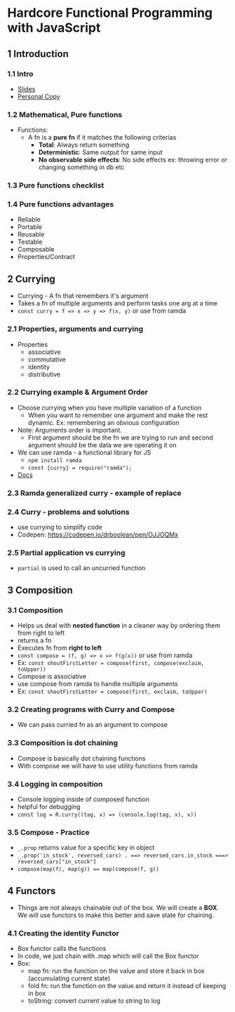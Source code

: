 # Hardcore Functional Programming with JavaScript

## 1 Introduction
### 1.1 Intro
- [Slides](https://docs.google.com/presentation/d/1nj5xmsHeJh-6RdjLs1190Hwl8smclvFLePqPCTVsrYw/edit#slide=id.g338d117be_040)
- [Personal Copy](https://docs.google.com/presentation/d/1_WbSJ2ViglL1q9eO2RIeWgWMSSYu-GFBgWedJvk42Jc/edit#slide=id.g338d117be_040)

### 1.2 Mathematical, Pure functions
- Functions:
    - A fn is a **pure fn** if it matches the following criterias
        - **Total**: Always return something
        - **Deterministic**: Same output for same input
        - **No observable side effects**: No side effects ex: throwing error or changing something in db etc

### 1.3 Pure functions checklist

### 1.4 Pure functions advantages   
- Reliable
- Portable
- Reusable
- Testable
- Composable
- Properties/Contract

## 2 Currying
- Currying - A fn that remembers it's argument
- Takes  a fn of multiple arguments and perform tasks one arg at a time
- `const curry = f => x => y => f(x, y)` or use from ramda

### 2.1 Properties, arguments and currying
- Properties
    - associative
    - commutative
    - identity
    - distributive

### 2.2 Currying example & Argument Order
- Choose currying when you have multiple variation of a function
    - When you want to remember one argument and make the rest dynamic. Ex: remembering an obvious configuration
- Note: Arguments order is important.
    - First argument should be the fn we are trying to run and second argument should be the data we are operating it on
- We can use ramda - a functional library for JS
    - `npm install ramda`
    - `const {curry} = require("ramda");`
- [Docs](https://ramdajs.com/)

### 2.3 Ramda generalized curry - example of replace

### 2.4 Curry - problems and solutions
- use currying to simplify code
- Codepen: https://codepen.io/drboolean/pen/OJJOQMx

### 2.5 Partial application vs currying
- `partial` is used to call an uncurried function

## 3 Composition
### 3.1 Composition
- Helps us deal with **nested function** in a cleaner way by ordering them from right to left
- returns a fn
- Executes fn from **right to left**
- `const compose = (f, g) => x => f(g(x))` or use from ramda
- Ex: `const shoutFirstLetter = compose(first, compose(exclaim, toUpper))`
- Compose is associative
- use compose from ramda to handle multiple arguments
- Ex: `const shoutFirstLetter = compose(first, exclaim, toUpper)`

### 3.2 Creating programs with Curry and Compose
- We can pass curried fn as an argument to compose

### 3.3 Composition is dot chaining
- Compose is basically dot chaining functions
- With compose we will have to use utility functions from ramda

### 3.4 Logging in composition
- Console logging inside of composed function
- helpful for debugging
- `const log = R.curry((tag, x) => (console.log(tag, x), x))`

### 3.5 Compose - Practice
-  `_.prop` returns value for a specific key in object
- `_.prop('in_stock', reversed_cars) . ==> reversed_cars.in_stock ===> reversed_cars["in_stock"]`
- `compose(map(f), map(g)) == map(compose(f, g))`

## 4 Functors
- Things are not always chainable out of the box. We will create a **BOX**. We will use functors to make this better and save state for chaining.

### 4.1 Creating the identity Functor
- Box functor calls the functions
- In code, we just chain with .map which will call the Box functor
- Box:
    - map fn: run the function on the value and store it back in box (accumulating current state)
    - fold fn: run the function on the value and return it instead of keeping in box
    - toString: convert current value to string to log